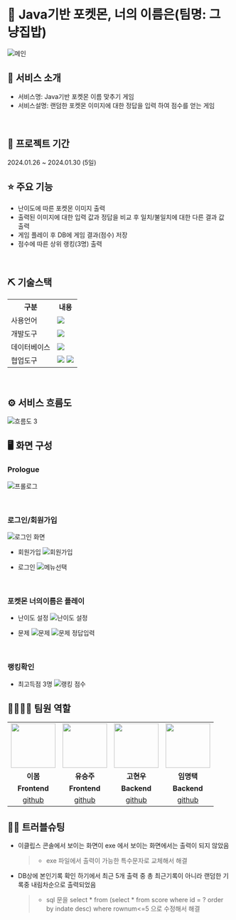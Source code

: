 # 📎 Java기반 포켓몬, 너의 이름은(팀명: 그냥집밥)
![메인](https://github.com/2021-SMHRD-KDT-AI-17/pokemonname/assets/157375939/7a0d972c-8d88-4433-ae42-3e930c8fd51d)


## 👀 서비스 소개
* 서비스명:  Java기반 포켓몬 이름 맞추기 게임
* 서비스설명: 랜덤한 포켓몬 이미지에 대한 정답을 입력 하여 점수를 얻는 게임
<br>

## 📅 프로젝트 기간
2024.01.26 ~ 2024.01.30 (5일)
<br>

## ⭐ 주요 기능
* 난이도에 따른 포켓몬 이미지 출력
* 출력된 이미지에 대한 입력 값과 정답을 비교 후 일치/불일치에 대한 다른 결과 값 출력 
* 게임 플레이 후 DB에 게임 결과(점수) 저장
* 점수에 따른 상위 랭킹(3명) 출력

<br>

## ⛏ 기술스택
<table>
    <tr>
        <th>구분</th>
        <th>내용</th>
    </tr>
    <tr>
        <td>사용언어</td>
        <td>
            <img src="https://img.shields.io/badge/Java-007396?style=for-the-badge&logo=java&logoColor=white"/>
        </td>
    </tr>
    <tr>
        <td>개발도구</td>
        <td>
            <img src="https://img.shields.io/badge/Eclipse-2C2255?style=for-the-badge&logo=Eclipse&logoColor=white"/>
        </td>
    </tr>
    <tr>
        <td>데이터베이스</td>
        <td>
            <img src="https://img.shields.io/badge/Oracle 11g-F80000?style=for-the-badge&logo=Oracle&logoColor=white"/>
        </td>
    </tr>
    <tr>
        <td>협업도구</td>
        <td>
            <img src="https://img.shields.io/badge/Git-F05032?style=for-the-badge&logo=Git&logoColor=white"/>
            <img src="https://img.shields.io/badge/GitHub-181717?style=for-the-badge&logo=GitHub&logoColor=white"/>
        </td>
    </tr>
</table>


<br>

## ⚙ 서비스 흐름도
![흐름도 3](https://github.com/2021-SMHRD-KDT-AI-17/pokemonname/assets/157375939/60c93363-fb41-4ddd-98e4-9fc230ad5b4f)



## 🖥 화면 구성
### Prologue
![프롤로그](https://github.com/2021-SMHRD-KDT-AI-17/pokemonname/assets/157375939/cd095d40-5895-4ebb-aae9-22ec41507766)

<br>

### 로그인/회원가입
![로그인 화면](https://github.com/2021-SMHRD-KDT-AI-17/pokemonname/assets/157375939/34ba1ef6-fe12-4e5f-b31f-e95721965e1b)



* 회원가입
![회원가입](https://github.com/2021-SMHRD-KDT-AI-17/pokemonname/assets/157375939/e5539404-28cd-4b7d-abd4-5676e53c6df8)



* 로그인
![메뉴선택](https://github.com/2021-SMHRD-KDT-AI-17/pokemonname/assets/157375939/768674e2-f8c4-4343-a974-2428dcb4f0ed)

<br>

### 포켓몬 너의이름은 플레이
* 난이도 설정
![난이도 설정](https://github.com/2021-SMHRD-KDT-AI-17/pokemonname/assets/157375939/f9a53f53-d932-415b-a75f-3274eb449e13)



* 문제
![문제](https://github.com/2021-SMHRD-KDT-AI-17/pokemonname/assets/157375939/d4a7f69b-0b7b-43c8-912d-203766433171)
![문제 정답입력](https://github.com/2021-SMHRD-KDT-AI-17/pokemonname/assets/157375939/245c1d34-45af-4ec6-9a3a-857aeff7fafc)

<br>

### 랭킹확인
* 최고득점 3명
![랭킹 점수](https://github.com/2021-SMHRD-KDT-AI-17/pokemonname/assets/157375939/1e0813af-4f16-4cc5-be74-4f6e6f47ba78)






## 👨‍👩‍👦‍👦 팀원 역할
<table>
  <tr>
    <td align="center"><img src="https://github.com/2021-SMHRD-KDT-AI-17/pokemonname/assets/157375939/f226e7cb-f950-46fa-88c3-c8c036aa9b14"
 width="100" height="100"/></td>
    <td align="center"><img src="https://github.com/2021-SMHRD-KDT-AI-17/pokemonname/assets/157375939/a7e56c1f-cd28-4e3b-9f17-ec24df2ee5b7" width="100" height="100"/></td>
    <td align="center"><img src="https://github.com/2021-SMHRD-KDT-AI-17/pokemonname/assets/157375939/9ead128a-f5f0-4d76-8948-e86cbb932c3d" width="100" height="100"/></td>
    <td align="center"><img src="https://github.com/2021-SMHRD-KDT-AI-17/pokemonname/assets/157375939/f7d61ed2-bc74-4dc1-bbe3-b7b3cb9a961d" width="100" height="100"/></td>
  </tr>
  <tr>
    <td align="center"><strong>이봄</strong></td>
    <td align="center"><strong>유승주</strong></td>
    <td align="center"><strong>고현우</strong></td>
    <td align="center"><strong>임명택</strong></td>
  </tr>
  <tr>
    <td align="center"><b>Frontend</b></td>
    <td align="center"><b>Frontend</b></td>
    <td align="center"><b>Backend</b></td>
    <td align="center"><b>Backend</b></td>
  </tr>
  <tr>
    <td align="center"><a href="https://github.com/bom26" target='_blank'>github</a></td>
    <td align="center"><a href="https://github.com/heeheeee1" target='_blank'>github</a></td>
    <td align="center"><a href="https://github.com/Valis49" target='_blank'>github</a></td>
    <td align="center"><a href="https://github.com/lim-myoungtaek" target='_blank'>github</a></td>
  </tr>
</table>

## 🤾‍♂️ 트러블슈팅
* 이클립스 콘솔에서 보이는 화면이 exe 에서 보이는 화면에서는 출력이 되지 않았음
    > * exe 파일에서 출력이 가능한 특수문자로 교체해서 해결<tr>

* DB상에 본인기록 확인 하기에서 최근 5개 출력 중 총 최근기록이 아니라 랜덤한 기록중<tr>
  내림차순으로 출력되었음
    > * sql 문을 select * from (select * from score where id = ? order by indate desc) where rownum<=5 으로 수정해서 해결




